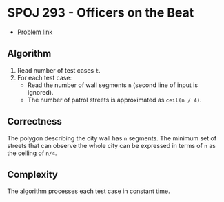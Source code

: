 # SPOJ 293 - Officers on the Beat

- [Problem link](https://www.spoj.com/problems/OFBEAT/)

## Algorithm

1. Read number of test cases `t`.
2. For each test case:
   - Read the number of wall segments `n` (second line of input is ignored).
   - The number of patrol streets is approximated as `ceil(n / 4)`.

## Correctness

The polygon describing the city wall has `n` segments.  The minimum set of
streets that can observe the whole city can be expressed in terms of `n` as the
ceiling of `n/4`.

## Complexity

The algorithm processes each test case in constant time.
